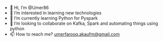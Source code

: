 - 👋 Hi, I’m @Umer86
- 👀 I’m interested in learning new technologies
- 🌱 I’m currently learning Python for Pyspark
- 💞️ I’m looking to collaborate on Kafka, Spark and automating things using python
- 📫 How to reach me? umerfarooq.akaufm@gmail.com

<!---
Umer86/Umer86 is a ✨ special ✨ repository because its `README.md` (this file) appears on your GitHub profile.
You can click the Preview link to take a look at your changes.
--->
